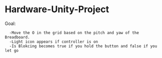 # Hardware-Unity-Project

Goal: 

      -Move the O in the grid based on the pitch and yaw of the Breadboard.
      -Light icon appears if controller is on
      -Is Blokcing becomes true if you hold the button and false if you let go


